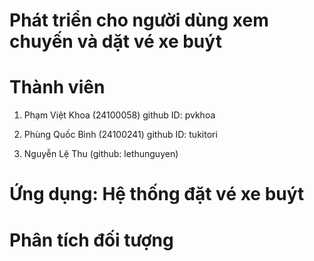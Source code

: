 # Phát triển cho người dùng xem chuyến và dặt vé xe buýt

# Thành viên
1. Phạm Việt Khoa (24100058)
   github ID: pvkhoa
   
3. Phùng Quốc Bình (24100241)
   github ID: tukitori
   
5. Nguyễn Lệ Thu (github: lethunguyen)
# Ứng dụng: Hệ thống đặt vé xe buýt


# Phân tích đối tượng

